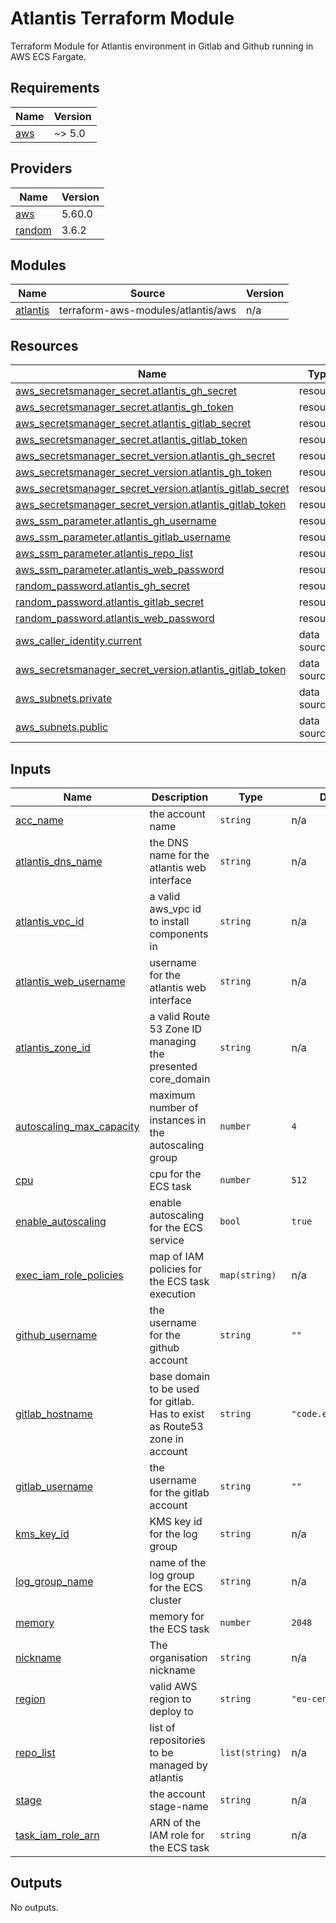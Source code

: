 # Atlantis Terraform Module

Terraform Module for Atlantis environment in Gitlab and Github running in AWS ECS Fargate.


## Requirements

| Name | Version |
|------|---------|
| <a name="requirement_aws"></a> [aws](#requirement\_aws) | ~> 5.0 |

## Providers

| Name | Version |
|------|---------|
| <a name="provider_aws"></a> [aws](#provider\_aws) | 5.60.0 |
| <a name="provider_random"></a> [random](#provider\_random) | 3.6.2 |

## Modules

| Name | Source | Version |
|------|--------|---------|
| <a name="module_atlantis"></a> [atlantis](#module\_atlantis) | terraform-aws-modules/atlantis/aws | n/a |

## Resources

| Name | Type |
|------|------|
| [aws_secretsmanager_secret.atlantis_gh_secret](https://registry.terraform.io/providers/hashicorp/aws/latest/docs/resources/secretsmanager_secret) | resource |
| [aws_secretsmanager_secret.atlantis_gh_token](https://registry.terraform.io/providers/hashicorp/aws/latest/docs/resources/secretsmanager_secret) | resource |
| [aws_secretsmanager_secret.atlantis_gitlab_secret](https://registry.terraform.io/providers/hashicorp/aws/latest/docs/resources/secretsmanager_secret) | resource |
| [aws_secretsmanager_secret.atlantis_gitlab_token](https://registry.terraform.io/providers/hashicorp/aws/latest/docs/resources/secretsmanager_secret) | resource |
| [aws_secretsmanager_secret_version.atlantis_gh_secret](https://registry.terraform.io/providers/hashicorp/aws/latest/docs/resources/secretsmanager_secret_version) | resource |
| [aws_secretsmanager_secret_version.atlantis_gh_token](https://registry.terraform.io/providers/hashicorp/aws/latest/docs/resources/secretsmanager_secret_version) | resource |
| [aws_secretsmanager_secret_version.atlantis_gitlab_secret](https://registry.terraform.io/providers/hashicorp/aws/latest/docs/resources/secretsmanager_secret_version) | resource |
| [aws_secretsmanager_secret_version.atlantis_gitlab_token](https://registry.terraform.io/providers/hashicorp/aws/latest/docs/resources/secretsmanager_secret_version) | resource |
| [aws_ssm_parameter.atlantis_gh_username](https://registry.terraform.io/providers/hashicorp/aws/latest/docs/resources/ssm_parameter) | resource |
| [aws_ssm_parameter.atlantis_gitlab_username](https://registry.terraform.io/providers/hashicorp/aws/latest/docs/resources/ssm_parameter) | resource |
| [aws_ssm_parameter.atlantis_repo_list](https://registry.terraform.io/providers/hashicorp/aws/latest/docs/resources/ssm_parameter) | resource |
| [aws_ssm_parameter.atlantis_web_password](https://registry.terraform.io/providers/hashicorp/aws/latest/docs/resources/ssm_parameter) | resource |
| [random_password.atlantis_gh_secret](https://registry.terraform.io/providers/hashicorp/random/latest/docs/resources/password) | resource |
| [random_password.atlantis_gitlab_secret](https://registry.terraform.io/providers/hashicorp/random/latest/docs/resources/password) | resource |
| [random_password.atlantis_web_password](https://registry.terraform.io/providers/hashicorp/random/latest/docs/resources/password) | resource |
| [aws_caller_identity.current](https://registry.terraform.io/providers/hashicorp/aws/latest/docs/data-sources/caller_identity) | data source |
| [aws_secretsmanager_secret_version.atlantis_gitlab_token](https://registry.terraform.io/providers/hashicorp/aws/latest/docs/data-sources/secretsmanager_secret_version) | data source |
| [aws_subnets.private](https://registry.terraform.io/providers/hashicorp/aws/latest/docs/data-sources/subnets) | data source |
| [aws_subnets.public](https://registry.terraform.io/providers/hashicorp/aws/latest/docs/data-sources/subnets) | data source |

## Inputs

| Name | Description | Type | Default | Required |
|------|-------------|------|---------|:--------:|
| <a name="input_acc_name"></a> [acc\_name](#input\_acc\_name) | the account name | `string` | n/a | yes |
| <a name="input_atlantis_dns_name"></a> [atlantis\_dns\_name](#input\_atlantis\_dns\_name) | the DNS name for the atlantis web interface | `string` | n/a | yes |
| <a name="input_atlantis_vpc_id"></a> [atlantis\_vpc\_id](#input\_atlantis\_vpc\_id) | a valid aws\_vpc id to install components in | `string` | n/a | yes |
| <a name="input_atlantis_web_username"></a> [atlantis\_web\_username](#input\_atlantis\_web\_username) | username for the atlantis web interface | `string` | n/a | yes |
| <a name="input_atlantis_zone_id"></a> [atlantis\_zone\_id](#input\_atlantis\_zone\_id) | a valid Route 53 Zone ID managing the presented core\_domain | `string` | n/a | yes |
| <a name="input_autoscaling_max_capacity"></a> [autoscaling\_max\_capacity](#input\_autoscaling\_max\_capacity) | maximum number of instances in the autoscaling group | `number` | `4` | no |
| <a name="input_cpu"></a> [cpu](#input\_cpu) | cpu for the ECS task | `number` | `512` | no |
| <a name="input_enable_autoscaling"></a> [enable\_autoscaling](#input\_enable\_autoscaling) | enable autoscaling for the ECS service | `bool` | `true` | no |
| <a name="input_exec_iam_role_policies"></a> [exec\_iam\_role\_policies](#input\_exec\_iam\_role\_policies) | map of IAM policies for the ECS task execution | `map(string)` | n/a | yes |
| <a name="input_github_username"></a> [github\_username](#input\_github\_username) | the username for the github account | `string` | `""` | no |
| <a name="input_gitlab_hostname"></a> [gitlab\_hostname](#input\_gitlab\_hostname) | base domain to be used for gitlab. Has to exist as Route53 zone in account | `string` | `"code.example.com"` | no |
| <a name="input_gitlab_username"></a> [gitlab\_username](#input\_gitlab\_username) | the username for the gitlab account | `string` | `""` | no |
| <a name="input_kms_key_id"></a> [kms\_key\_id](#input\_kms\_key\_id) | KMS key id for the log group | `string` | n/a | yes |
| <a name="input_log_group_name"></a> [log\_group\_name](#input\_log\_group\_name) | name of the log group for the ECS cluster | `string` | n/a | yes |
| <a name="input_memory"></a> [memory](#input\_memory) | memory for the ECS task | `number` | `2048` | no |
| <a name="input_nickname"></a> [nickname](#input\_nickname) | The organisation nickname | `string` | n/a | yes |
| <a name="input_region"></a> [region](#input\_region) | valid AWS region to deploy to | `string` | `"eu-central-1"` | no |
| <a name="input_repo_list"></a> [repo\_list](#input\_repo\_list) | list of repositories to be managed by atlantis | `list(string)` | n/a | yes |
| <a name="input_stage"></a> [stage](#input\_stage) | the account stage-name | `string` | n/a | yes |
| <a name="input_task_iam_role_arn"></a> [task\_iam\_role\_arn](#input\_task\_iam\_role\_arn) | ARN of the IAM role for the ECS task | `string` | n/a | yes |

## Outputs

No outputs.
